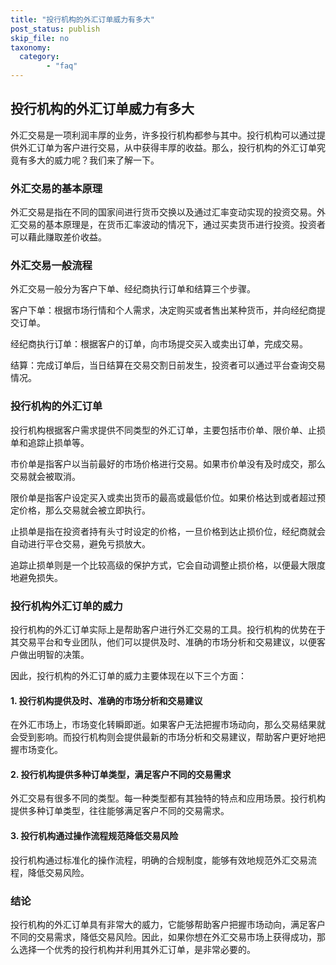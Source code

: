 ```yaml
---
title: "投行机构的外汇订单威力有多大"
post_status: publish
skip_file: no
taxonomy:
  category:
        - "faq"
---
```


## 投行机构的外汇订单威力有多大

外汇交易是一项利润丰厚的业务，许多投行机构都参与其中。投行机构可以通过提供外汇订单为客户进行交易，从中获得丰厚的收益。那么，投行机构的外汇订单究竟有多大的威力呢？我们来了解一下。

### 外汇交易的基本原理

外汇交易是指在不同的国家间进行货币交换以及通过汇率变动实现的投资交易。外汇交易的基本原理是，在货币汇率波动的情况下，通过买卖货币进行投资。投资者可以藉此赚取差价收益。

### 外汇交易一般流程

外汇交易一般分为客户下单、经纪商执行订单和结算三个步骤。

客户下单：根据市场行情和个人需求，决定购买或者售出某种货币，并向经纪商提交订单。

经纪商执行订单：根据客户的订单，向市场提交买入或卖出订单，完成交易。

结算：完成订单后，当日结算在交易交割日前发生，投资者可以通过平台查询交易情况。

### 投行机构的外汇订单

投行机构根据客户需求提供不同类型的外汇订单，主要包括市价单、限价单、止损单和追踪止损单等。

市价单是指客户以当前最好的市场价格进行交易。如果市价单没有及时成交，那么交易就会被取消。

限价单是指客户设定买入或卖出货币的最高或最低价位。如果价格达到或者超过预定价格，那么交易就会被立即执行。

止损单是指在投资者持有头寸时设定的价格，一旦价格到达止损价位，经纪商就会自动进行平仓交易，避免亏损放大。

追踪止损单则是一个比较高级的保护方式，它会自动调整止损价格，以便最大限度地避免损失。

### 投行机构外汇订单的威力

投行机构的外汇订单实际上是帮助客户进行外汇交易的工具。投行机构的优势在于其交易平台和专业团队，他们可以提供及时、准确的市场分析和交易建议，以便客户做出明智的决策。

因此，投行机构的外汇订单的威力主要体现在以下三个方面：

#### 1\. 投行机构提供及时、准确的市场分析和交易建议

在外汇市场上，市场变化转瞬即逝。如果客户无法把握市场动向，那么交易结果就会受到影响。而投行机构则会提供最新的市场分析和交易建议，帮助客户更好地把握市场变化。

#### 2\. 投行机构提供多种订单类型，满足客户不同的交易需求

外汇交易有很多不同的类型。每一种类型都有其独特的特点和应用场景。投行机构提供多种订单类型，往往能够满足客户不同的交易需求。

#### 3\. 投行机构通过操作流程规范降低交易风险

投行机构通过标准化的操作流程，明确的合规制度，能够有效地规范外汇交易流程，降低交易风险。

### 结论

投行机构的外汇订单具有非常大的威力，它能够帮助客户把握市场动向，满足客户不同的交易需求，降低交易风险。因此，如果你想在外汇交易市场上获得成功，那么选择一个优秀的投行机构并利用其外汇订单，是非常必要的。
